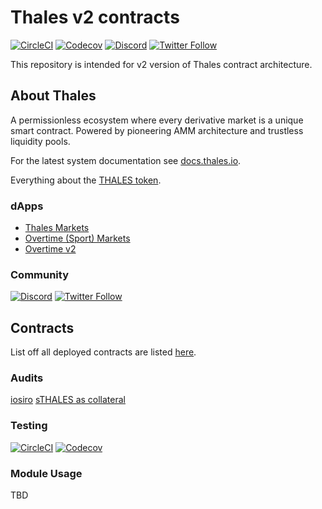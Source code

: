 # Thales v2 contracts

[![CircleCI](https://circleci.com/gh/thales-markets/contracts-v2/tree/main.svg?style=svg)](https://circleci.com/gh/thales-markets/contracts-v2/tree/main)
[![Codecov](https://codecov.io/gh/thales-markets/contracts-v2/branch/main/graph/badge.svg?token=M2e5X0vJRQ)](https://codecov.io/gh/thales-markets/contracts-v2)
[![Discord](https://img.shields.io/discord/906484044915687464.svg?color=768AD4&label=discord&logo=https%3A%2F%2Fdiscordapp.com%2Fassets%2F8c9701b98ad4372b58f13fd9f65f966e.svg)](https://discord.gg/DHebdQqqaD)
[![Twitter Follow](https://img.shields.io/twitter/follow/thales_io.svg?label=thales_io&style=social)](https://twitter.com/thales_io)

This repository is intended for v2 version of Thales contract architecture.

## About Thales

A permissionless ecosystem where every derivative market is a unique smart contract.
Powered by pioneering AMM architecture and trustless liquidity pools.

For the latest system documentation see [docs.thales.io](https://docs.thales.io/).

Everything about the [THALES token](https://thales.io/about/thales-token).

### dApps

- [Thales Markets](https://thalesmarket.io/)
- [Overtime (Sport) Markets](https://overtimemarkets.xyz/)
- [Overtime v2](https://v2.overtimemarkets.xyz/)

### Community

[![Discord](https://img.shields.io/discord/906484044915687464.svg?color=768AD4&label=discord&logo=https%3A%2F%2Fdiscordapp.com%2Fassets%2F8c9701b98ad4372b58f13fd9f65f966e.svg)](https://discord.gg/DHebdQqqaD)
[![Twitter Follow](https://img.shields.io/twitter/follow/thales_io.svg?label=thales_io&style=social)](https://twitter.com/thales_io)

## Contracts

List off all deployed contracts are listed [here](https://contracts.thalesmarket.io/).

### Audits

[iosiro](https://iosiro.com/audits/thales-sports-ammv2-smart-contract-audit)
[sTHALES as collateral](https://iosiro.com/audits/staked-thales-betting-proxy-smart-contract-audit)

### Testing

[![CircleCI](https://circleci.com/gh/thales-markets/contracts-v2/tree/main.svg?style=svg)](https://circleci.com/gh/thales-markets/contracts-v2/tree/main)
[![Codecov](https://codecov.io/gh/thales-markets/contracts-v2/branch/main/graph/badge.svg?token=M2e5X0vJRQ)](https://codecov.io/gh/thales-markets/contracts-v2)

### Module Usage

TBD
